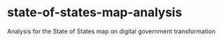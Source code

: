 # state-of-states-map-analysis
Analysis for the State of States map on digital government transformation
